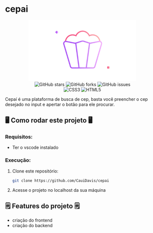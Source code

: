 # cepai

<div align="center">
<img src="https://github.com/portfolio-projetos-dev/kino/raw/main/.gitassets/capa.png" width="350" />

<div data-badges>
  <img src="https://img.shields.io/github/stars/CauiDavis/cepai?style=for-the-badge" alt="GitHub stars" />
  <img src="https://img.shields.io/github/forks/CauiDavis/cepai?style=for-the-badge" alt="GitHub forks" />
  <img src="https://img.shields.io/github/issues/CauiDavis/cepai?style=for-the-badge" alt="GitHub issues" />
</div>

<div data-badges>
  <img src="https://img.shields.io/badge/css3-%231572B6.svg?style=for-the-badge&logo=css3&logoColor=white" alt="CSS3" />
  <img src="https://img.shields.io/badge/html5-%23E34F26.svg?style=for-the-badge&logo=html5&logoColor=white" alt="HTML5" />
</div>
</div>

Cepaí é uma plataforma de busca de cep, basta você preencher o cep desejado no input e apertar o botão para ele procurar.

## 🖥️ Como rodar este projeto 🖥️

### Requisitos:

- Ter o vscode instalado

### Execução:

1. Clone este repositório:

   ```sh
   git clone https://github.com/CauiDavis/cepai
   ```

2. Acesse o projeto no localhost da sua máquina

## 🗒️ Features do projeto 🗒️

- criação do frontend
- criação do backend
